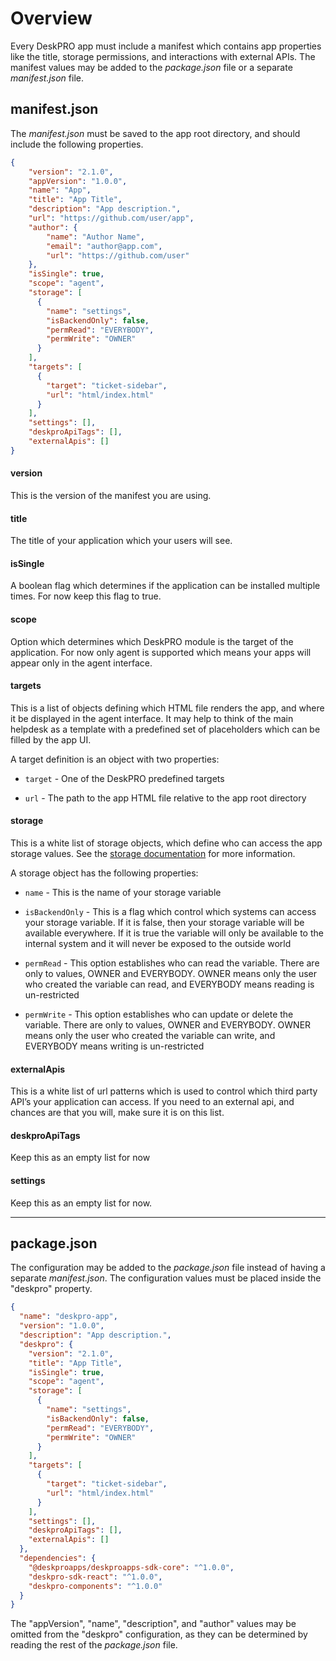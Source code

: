 Overview
========
Every DeskPRO app must include a manifest which contains app properties like the title, storage permissions, and interactions with external APIs. The manifest values may be added to the _package.json_ file or a separate _manifest.json_ file.

## manifest.json

The _manifest.json_ must be saved to the app root directory, and should include the following properties.

```json
{
    "version": "2.1.0",
    "appVersion": "1.0.0",
    "name": "App",
    "title": "App Title",
    "description": "App description.",
    "url": "https://github.com/user/app",
    "author": {
        "name": "Author Name",
        "email": "author@app.com",
        "url": "https://github.com/user"
    },
    "isSingle": true,
    "scope": "agent",
    "storage": [
      {
        "name": "settings",
        "isBackendOnly": false,
        "permRead": "EVERYBODY",
        "permWrite": "OWNER"
      }
    ],
    "targets": [
      {
        "target": "ticket-sidebar",
        "url": "html/index.html"
      }
    ],
    "settings": [],
    "deskproApiTags": [],
    "externalApis": []
}
```

#### version
This is the version of the manifest you are using.

#### title
The title of your application which your users will see.

#### isSingle
A boolean flag which determines if the application can be installed multiple times. For now keep this flag to true.

#### scope
Option which determines which DeskPRO module is the target of the application. For now only agent is supported which means your apps will appear only in the agent interface.

#### targets
This is a list of objects defining which HTML file renders the app, and where it be displayed in the agent interface. It may help to think of the main helpdesk as a template with a predefined set of placeholders which can be filled by the app UI.

A target definition is an object with two properties:

* `target` - One of the DeskPRO predefined targets

* `url` - The path to the app HTML file relative to the app root directory

#### storage
This is a white list of storage objects, which define who can access the app storage values. See the [storage documentation](/pages/props/#storage) for more information.

A storage object has the following properties:

* `name` - This is the name of your storage variable

* `isBackendOnly` - This is a flag which control which systems can access your storage variable. If it is false, then your storage variable will be available everywhere. If it is true the variable will only be available to the internal system and it will never be exposed to the outside world

* `permRead` - This option establishes who can read the variable. There are only to values, OWNER and EVERYBODY. OWNER means only the user who created the variable can read, and EVERYBODY means reading is un-restricted

* `permWrite` - This option establishes who can update or delete the variable. There are only to values, OWNER and EVERYBODY. OWNER means only the user who created the variable can write, and EVERYBODY means writing is un-restricted

#### externalApis
This is a white list of url patterns which is used to control which third party API’s your application can access. If you need to an external api, and chances are that you will, make sure it is on this list.

#### deskproApiTags
Keep this as an empty list for now

#### settings
Keep this as an empty list for now.

----

## package.json

The configuration may be added to the _package.json_ file instead of having a separate _manifest.json_. The configuration values must be placed inside the "deskpro" property.

```json
{
  "name": "deskpro-app",
  "version": "1.0.0",
  "description": "App description.",
  "deskpro": {
    "version": "2.1.0",
    "title": "App Title",
    "isSingle": true,
    "scope": "agent",
    "storage": [
      {
        "name": "settings",
        "isBackendOnly": false,
        "permRead": "EVERYBODY",
        "permWrite": "OWNER"
      }
    ],
    "targets": [
      {
        "target": "ticket-sidebar",
        "url": "html/index.html"
      }
    ],
    "settings": [],
    "deskproApiTags": [],
    "externalApis": []
  },
  "dependencies": {
    "@deskproapps/deskproapps-sdk-core": "^1.0.0",
    "deskpro-sdk-react": "^1.0.0",
    "deskpro-components": "^1.0.0"
  }
}
```

The "appVersion", "name", "description", and "author" values may be omitted from the "deskpro" configuration, as they can be determined by reading the rest of the _package.json_ file.
